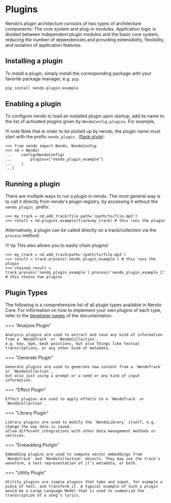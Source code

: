 # Plugins

Nendo’s plugin architecture consists of two types of architecture components: 
The core system and plug-in modules. 
Application logic is divided between independent plugin modules and the basic core system, 
reducing the number of dependencies and providing extensibility, flexibility, and isolation of application features.

## Installing a plugin

To install a plugin, simply install the corresponding package with your favorite package manager, e.g. `pip`. 

```bash
pip install nendo-plugin-example
```

## Enabling a plugin

To configure nendo to load an installed plugin upon startup, add its name to the list of activated plugins 
given by `NendoConfig.plugins`. For example,

!!! note
    Note that in order to be picked up by nendo,
    the plugin name must start with the prefix `nendo_plugin_` ([flask-style](https://tedboy.github.io/flask/flask_doc.extensiondev.html)):

```pycon
>>> from nendo import Nendo, NendoConfig
>>> nd = Nendo(
...    config=NendoConfig(
...        plugins=["nendo_plugin_example"]
...    )
...)
```

## Running a plugin

There are multiple ways to run a plugin in nendo. 
The most general way is to call it directly from nendo's plugin registry, 
by accessing it without the `nendo_plugin_` prefix:

```pycon
>>> my_track = nd.add_track(file_path='/path/to/file.mp3')
>>> result = nd.plugins.example(track=my_track) # this runs the plugin
```

Alternatively, a plugin can be called directly on a track/collection via the `process` method:

!!! tip 
    This also allows you to easily chain plugins!

```pycon
>>> my_track = nd.add_track(path='/path/to/file.mp3')
>>> result = track.process('nendo_plugin_example') # this runs the plugin
>>> chained_result = track.process('nendo_plugin_example').process('nendo_plugin_example_2') # this chains two plugins
```

## Plugin Types

The following is a comprehensive list of all plugin types available in Nendo Core. 
For information on how to implement your own plugins of each type, refer to the [developer pages](development/plugindev.md) of the documentation.

=== "Analysis Plugin"

    Analysis plugins are used to extract and save any kind of information from a `NendoTrack` or `NendoCollection`, 
    e.g. key, bpm, beat positions, but also things like textual transcriptions, or any other kind of metadata.

=== "Generate Plugin"

    Generate plugins are used to generate new content from a `NendoTrack` or `NendoCollection`, 
    but also just using a prompt or a seed or any kind of input information.

=== "Effect Plugin"

    Effect plugins are used to apply effects to a `NendoTrack` or `NendoCollection`.

=== "Library Plugin"

    Library plugins are used to modify the `NendoLibrary` itself, e.g. change the way data is saved, 
    allow different integrations with other data management methods or services.

=== "Embedding Plufgin"

    Embedding plugins are used to compute vector embeddings from `NendoTrack` and `NendoCollection` objects. They may use the track's waveform, a text representation of it's metadata, or both.

=== "Utility Plugin"

    Utility plugins are simple plugins that take and input, for example a piece of text, and transform it. A typical example of such a plugin would be a Large Language Model that is used to summarize the transcription of a song's lyrics.
